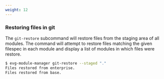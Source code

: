 ```yaml
---
weight: 12 
---
```

### Restoring files in git

The `git-restore` subcommand will restore files from the staging area of all modules. The command will
attempt to restore files matching the given filespec in each module and display a list of modules
in which files were restore.

```bash
$ evg-module-manager git-restore --staged "."
Files restored from enterprise.
Files restored from base.
```
